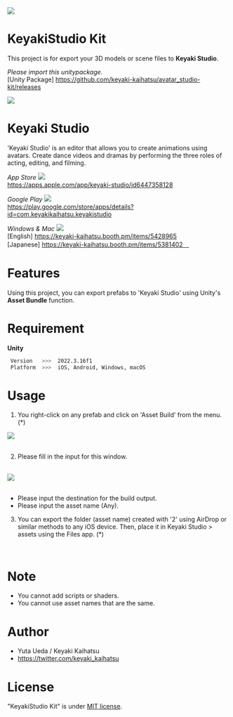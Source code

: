 <img src="https://avatar-studio.s3.ap-northeast-1.amazonaws.com/avatar_studio-kit/readme/title.png">
<br>

# KeyakiStudio Kit

This project is for export your 3D models or scene files to **Keyaki Studio**.

*Please import this unitypackage.*
<br>
[Unity Package]
https://github.com/keyaki-kaihatsu/avatar_studio-kit/releases

<img src="https://skillicons.dev/icons?i=unity">

# Keyaki Studio

'Keyaki Studio' is an editor that allows you to create animations using avatars.
Create dance videos and dramas by performing the three roles of acting, editing, and filming.
<br>

*App Store*
<img src="https://skillicons.dev/icons?i=apple">
<br>
https://apps.apple.com/app/keyaki-studio/id6447358128

*Google Play*
<img src="https://skillicons.dev/icons?i=androidstudio">
<br>
https://play.google.com/store/apps/details?id=com.keyakikaihatsu.keyakistudio

*Windows & Mac*
<img src="https://skillicons.dev/icons?i=windows,apple">
<br>
[English]
https://keyaki-kaihatsu.booth.pm/items/5428965
<br>
[Japanese]
https://keyaki-kaihatsu.booth.pm/items/5381402　

# Features

Using this project, you can export prefabs to 'Keyaki Studio' using Unity's **Asset Bundle** function.

# Requirement

**Unity**
```bash
 Version   >>>  2022.3.16f1
 Platform  >>>  iOS, Android, Windows, macOS
```

# Usage

1. You right-click on any prefab and click on 'Asset Build' from the menu. (*)

<img src="https://avatar-studio.s3.ap-northeast-1.amazonaws.com/avatar_studio-kit/readme/feature-04.png">
<br>
<br>

2. Please fill in the input for this window.
<br>

<img src="https://avatar-studio.s3.ap-northeast-1.amazonaws.com/avatar_studio-kit/readme/feature-03.png">
<br>
<br>

* Please input the destination for the build output.
* Please input the asset name (Any).

3. You can export the folder (asset name) created with '2' using AirDrop or similar methods to any iOS device. Then, place it in Keyaki Studio > assets using the Files app. (*)
<br>

# Note

* You cannot add scripts or shaders.
* You cannot use asset names that are the same.

# Author

* Yuta Ueda / Keyaki Kaihatsu
* https://twitter.com/keyaki_kaihatsu

# License

"KeyakiStudio Kit" is under [MIT license](https://en.wikipedia.org/wiki/MIT_License).
